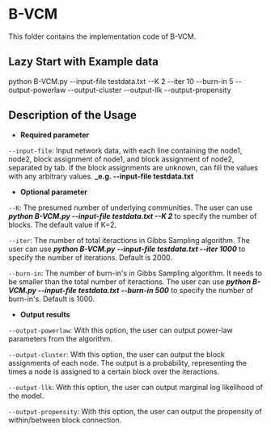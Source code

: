 # B-VCM

This folder contains the implementation code of B-VCM.  


## Lazy Start with Example data 

python B-VCM.py --input-file testdata.txt --K 2 --iter 10 --burn-in 5 --output-powerlaw --output-cluster --output-llk --output-propensity


## Description of the Usage

- **Required parameter**

`--input-file`: Input network data, with each line containing the node1, node2, block assignment of node1, and block assignment of node2, separated by tab. If the block assignments are unknown, can fill the values with any arbitrary values. **_e.g. --input-file testdata.txt**

- **Optional parameter**

`--K`: The presumed number of underlying communities. The user can use **_python B-VCM.py --input-file testdata.txt --K 2_** to specify the number of blocks. The default value if K=2.

`--iter`: The number of total iteractions in Gibbs Sampling algorithm. The user can use **_python B-VCM.py --input-file testdata.txt --iter 1000_** to specify the number of iterations. Default is 2000.

`--burn-in`: The number of burn-in's in Gibbs Sampling algorithm. It needs to be smaller than the total number of iteractions. The user can use **_python B-VCM.py --input-file testdata.txt --burn-in 500_** to specify the number of burn-in's. Default is 1000.

- **Output results**

`--output-powerlaw`: With this option, the user can output power-law parameters from the algorithm.

`--output-cluster`: With this option, the user can output the block assignments of each node. The output is a probability, representing the times a node is assigned to a certain block over the iteractions.

`--output-llk`: With this option, the user can output marginal log likelihood of the model.

`--output-propensity`: With this option, the user can output the propensity of within/between block connection.

